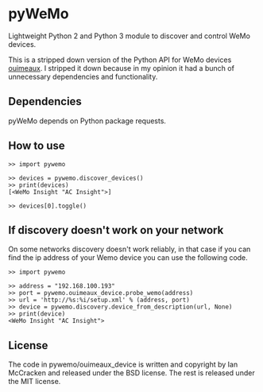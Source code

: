 pyWeMo
======
Lightweight Python 2 and Python 3 module to discover and control WeMo devices.

This is a stripped down version of the Python API for WeMo devices [ouimeaux](https://github.com/iancmcc/ouimeaux). I stripped it down because in my opinion it had a bunch of unnecessary dependencies and functionality.

Dependencies
------------
pyWeMo depends on Python package requests.

How to use
----------

    >> import pywemo

    >> devices = pywemo.discover_devices()
    >> print(devices)
    [<WeMo Insight "AC Insight">]

    >> devices[0].toggle()
    
    
If discovery doesn't work on your network
----------
On some networks discovery doesn't work reliably, in that case if you can find the ip address of your Wemo device you can use the following code.

    >> import pywemo
    
    >> address = "192.168.100.193"
    >> port = pywemo.ouimeaux_device.probe_wemo(address)
    >> url = 'http://%s:%i/setup.xml' % (address, port)
    >> device = pywemo.discovery.device_from_description(url, None)
    >> print(device)
    <WeMo Insight "AC Insight">

License
-------
The code in pywemo/ouimeaux_device is written and copyright by Ian McCracken and released under the BSD license. The rest is released under the MIT license.
